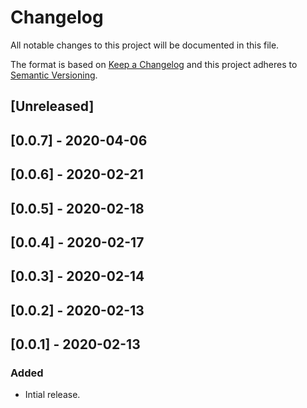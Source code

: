 # Changelog

All notable changes to this project will be documented in this file.

The format is based on [Keep a Changelog](http://keepachangelog.com/en/1.0.0/)
and this project adheres to [Semantic Versioning](http://semver.org/spec/v2.0.0.html).

## [Unreleased]

## [0.0.7] - 2020-04-06

## [0.0.6] - 2020-02-21

## [0.0.5] - 2020-02-18

## [0.0.4] - 2020-02-17

## [0.0.3] - 2020-02-14

## [0.0.2] - 2020-02-13

## [0.0.1] - 2020-02-13

### Added
- Intial release.
